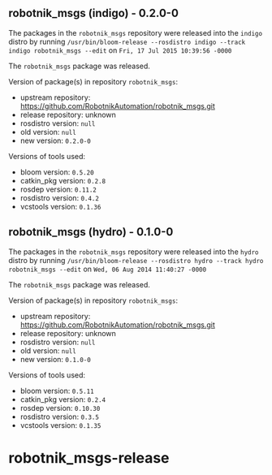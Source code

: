 ## robotnik_msgs (indigo) - 0.2.0-0

The packages in the `robotnik_msgs` repository were released into the `indigo` distro by running `/usr/bin/bloom-release --rosdistro indigo --track indigo robotnik_msgs --edit` on `Fri, 17 Jul 2015 10:39:56 -0000`

The `robotnik_msgs` package was released.

Version of package(s) in repository `robotnik_msgs`:
- upstream repository: https://github.com/RobotnikAutomation/robotnik_msgs.git
- release repository: unknown
- rosdistro version: `null`
- old version: `null`
- new version: `0.2.0-0`

Versions of tools used:
- bloom version: `0.5.20`
- catkin_pkg version: `0.2.8`
- rosdep version: `0.11.2`
- rosdistro version: `0.4.2`
- vcstools version: `0.1.36`


## robotnik_msgs (hydro) - 0.1.0-0

The packages in the `robotnik_msgs` repository were released into the `hydro` distro by running `/usr/bin/bloom-release --rosdistro hydro --track hydro robotnik_msgs --edit` on `Wed, 06 Aug 2014 11:40:27 -0000`

The `robotnik_msgs` package was released.

Version of package(s) in repository `robotnik_msgs`:
- upstream repository: https://github.com/RobotnikAutomation/robotnik_msgs.git
- release repository: unknown
- rosdistro version: `null`
- old version: `null`
- new version: `0.1.0-0`

Versions of tools used:
- bloom version: `0.5.11`
- catkin_pkg version: `0.2.4`
- rosdep version: `0.10.30`
- rosdistro version: `0.3.5`
- vcstools version: `0.1.35`


robotnik_msgs-release
=====================
